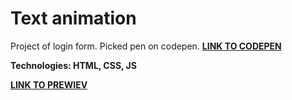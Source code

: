 # Text animation

Project of login form. Picked pen on codepen.
<a href="https://codepen.io/karminkarmen/pen/wrgagz">**LINK TO CODEPEN**</a>

**Technologies: HTML, CSS, JS**

<a href="https://karminkarmen.github.io/header-text-animation/">**LINK TO PREWIEV**</a>

